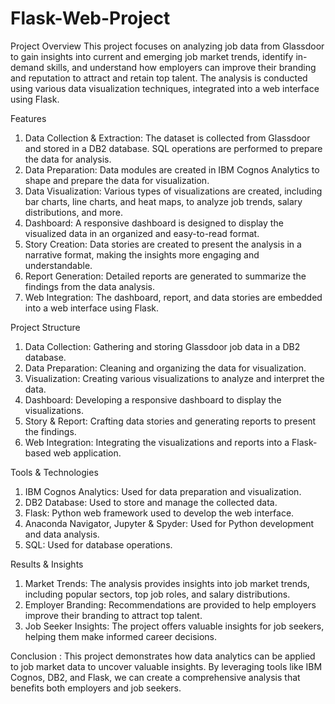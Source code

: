 # Flask-Web-Project
Project Overview
This project focuses on analyzing job data from Glassdoor to gain insights into current and emerging job market trends, identify in-demand skills, and understand how employers can improve their branding and reputation to attract and retain top talent. The analysis is conducted using various data visualization techniques, integrated into a web interface using Flask.

Features
1. Data Collection & Extraction: The dataset is collected from Glassdoor and stored in a DB2 database. SQL operations are performed to prepare the data for analysis.
2. Data Preparation: Data modules are created in IBM Cognos Analytics to shape and prepare the data for visualization.
3. Data Visualization: Various types of visualizations are created, including bar charts, line charts, and heat maps, to analyze job trends, salary distributions, and more.
4. Dashboard: A responsive dashboard is designed to display the visualized data in an organized and easy-to-read format.
5. Story Creation: Data stories are created to present the analysis in a narrative format, making the insights more engaging and understandable.
6. Report Generation: Detailed reports are generated to summarize the findings from the data analysis.
7. Web Integration: The dashboard, report, and data stories are embedded into a web interface using Flask.

Project Structure
1. Data Collection: Gathering and storing Glassdoor job data in a DB2 database.
2. Data Preparation: Cleaning and organizing the data for visualization.
3. Visualization: Creating various visualizations to analyze and interpret the data.
4. Dashboard: Developing a responsive dashboard to display the visualizations.
5. Story & Report: Crafting data stories and generating reports to present the findings.
6. Web Integration: Integrating the visualizations and reports into a Flask-based web application.

Tools & Technologies
1. IBM Cognos Analytics: Used for data preparation and visualization.
2. DB2 Database: Used to store and manage the collected data.
3. Flask: Python web framework used to develop the web interface.
4. Anaconda Navigator, Jupyter & Spyder: Used for Python development and data analysis.
5. SQL: Used for database operations.

Results & Insights
1. Market Trends: The analysis provides insights into job market trends, including popular sectors, top job roles, and salary distributions.
2. Employer Branding: Recommendations are provided to help employers improve their branding to attract top talent.
3. Job Seeker Insights: The project offers valuable insights for job seekers, helping them make informed career decisions.

Conclusion :
This project demonstrates how data analytics can be applied to job market data to uncover valuable insights. By leveraging tools like IBM Cognos, DB2, and Flask, we can create a comprehensive analysis that benefits both employers and job seekers.

